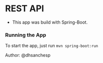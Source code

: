 # REST API

* This app was build with Spring-Boot.


### Running the App
To start the app, just run `mvn spring-boot:run`

Author: @dhsanchesp